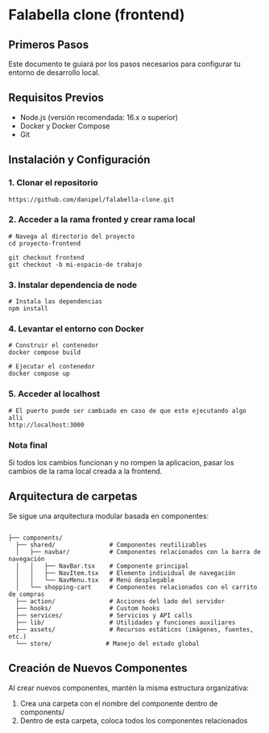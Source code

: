 # Falabella clone (frontend)

## Primeros Pasos

Este documento te guiará por los pasos necesarios para configurar tu entorno de desarrollo local.

## Requisitos Previos

- Node.js (versión recomendada: 16.x o superior)
- Docker y Docker Compose
- Git

## Instalación y Configuración

### 1. Clonar el repositorio

```
https://github.com/danipel/falabella-clone.git
```

### 2. Acceder a la rama fronted y crear rama local

```
# Navega al directorio del proyecto
cd proyecto-frontend

git checkout frontend
git checkout -b mi-espacio-de trabajo
```

### 3. Instalar dependencia de node

```
# Instala las dependencias
npm install
```

### 4. Levantar el entorno con Docker

```
# Construir el contenedor
docker compose build
```

```
# Ejecutar el contenedor
docker compose up
```

### 5. Acceder al localhost

```
# El puerto puede ser cambiado en caso de que este ejecutando algo alli
http://localhost:3000
```

### Nota final

Si todos los cambios funcionan y no rompen la aplicacion, pasar los cambios de la rama local creada a la frontend.

## Arquitectura de carpetas

Se sigue una arquitectura modular basada en componentes:

```

├── components/
  ├── shared/               # Componentes reutilizables
  │   ├── navbar/           # Componentes relacionados con la barra de navegación
  │   │   ├── NavBar.tsx    # Componente principal
  │   │   ├── NavItem.tsx   # Elemento individual de navegación
  │   │   └── NavMenu.tsx   # Menú desplegable
  │   └── shopping-cart     # Componentes relacionados con el carrito de compras
  ├── action/               # Acciones del lado del servidor
  ├── hooks/                # Custom hooks
  ├── services/             # Servicios y API calls
  ├── lib/                  # Utilidades y funciones auxiliares
  ├── assets/               # Recursos estáticos (imágenes, fuentes, etc.)
  └── store/               # Manejo del estado global
```

## Creación de Nuevos Componentes

Al crear nuevos componentes, mantén la misma estructura organizativa:

1. Crea una carpeta con el nombre del componente dentro de components/
2. Dentro de esta carpeta, coloca todos los componentes relacionados
